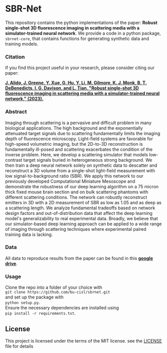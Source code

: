 # SBR-Net
This repository contains the python implementations of the paper: **Robust single-shot 3D fluorescence imaging in scattering media with a simulator-trained neural network**. We provide a code in a python package, `sbrnet-core`, that contains functions for generating synthetic data and training models. 

### Citation
If you find this project useful in your research, please consider citing our paper:

[**J. Alido, J. Greene, Y. Xue, G. Hu, Y. Li, M. Gilmore, K. J. Monk, B. T. DeBenedicts, I. G. Davison, and L. Tian, "Robust single-shot 3D fluorescence imaging in scattering media with a simulator-trained neural network," (2023).**](https://arxiv.org/abs/2303.12573)

### Abstract
Imaging through scattering is a pervasive and difficult problem in many biological applications. The high background and the exponentially attenuated target signals due to scattering fundamentally limits the imaging depth of fluorescence microscopy. Light-field systems are favorable for high-speed volumetric imaging, but the 2D-to-3D reconstruction is fundamentally ill-posed and scattering exacerbates the condition of the inverse problem. Here, we develop a scattering simulator that models low-contrast target signals buried in heterogeneous strong background. We then train a deep neural network solely on synthetic data to descatter and reconstruct a 3D volume from a single-shot light-field measurement with low signal-to-background ratio (SBR). We apply this network to our previously developed Computational Miniature Mesoscope and demonstrate the robustness of our deep learning algorithm on a 75 micron thick fixed mouse brain section and on bulk scattering phantoms with different scattering conditions. The network can robustly reconstruct emitters in 3D with a 2D measurement of SBR as low as 1.05 and as deep as a scattering length. We analyze fundamental tradeoffs based on network design factors and out-of-distribution data that affect the deep learning model's generalizability to real experimental data. Broadly, we believe that our simulator-based deep learning approach can be applied to a wide range of imaging through scattering techniques where experimental paired training data is lacking.

### Data
All data to reproduce results from the paper can be found in this [**google drive**](https://drive.google.com/drive/folders/1XszF-KL4qUXUUmTcvLqYMwdYx6lP7dcG?usp=share_link).

### Usage
Clone the repo into a folder of your choice with <br>
```git clone https://github.com/bu-cisl/sbrnet.git``` <br>
and set up the package with <br>
```python setup.py```. <br>
Ensure the necessary dependencies are installed using <br>
```pip install -r requirements.txt```.

## License
This project is licensed under the terms of the MIT license. see the [LICENSE](LICENSE) file for details
